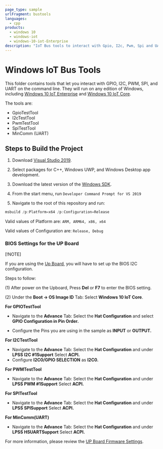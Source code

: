 ```yaml
---
page_type: sample
urlFragment: bustools
languages:
  - cpp
products:
  - windows 10
  - windows-iot
  - windows-10-iot-Enterprise
description: "IoT Bus tools to interact with Gpio, I2c, Pwm, Spi and UART."
---
```


# Windows IoT Bus Tools

This folder contains tools that let you interact with GPIO, I2C, PWM, SPI, and UART on the command line. They will run on any edition of Windows, including [Windows 10 IoT Enterprise](https://docs.microsoft.com/windows/iot/iot-enterprise/getting_started) and [Windows 10 IoT Core](https://docs.microsoft.com/windows/iot-core/windows-iot-core).

The tools are:
- GpioTestTool
- I2cTestTool
- PwmTestTool
- SpiTestTool
- MinComm (UART)

## Steps to Build the Project
1. Download [Visual Studio 2019](https://www.visualstudio.com/downloads/).

1. Select packages for C++, Windows UWP, and Windows Desktop app development.

1. Download the latest version of the [Windows SDK](https://developer.microsoft.com/en-us/windows/downloads/windows-10-sdk).

1. From the start menu, run `Developer Command Prompt for VS 2019`

1. Navigate to the root of this repository and run:

```powershell
msbuild /p:Platform=x64 /p:Configuration=Release
```

Valid values of Platform are: `ARM, ARM64, x86, x64`

Valid values of Configuration are: `Release, Debug`

### BIOS Settings for the UP Board

[!NOTE]

If you are using the [Up Board](https://up-board.org/up/specifications/), you will have to set up the BIOS I2C configuration.

Steps to follow:
 
(1)	After power on the Upboard, Press **Del** or **F7** to enter the BIOS setting.
 
(2)	Under the **Boot -> OS Image ID** Tab:
    Select **Windows 10 IoT Core**.

**For GPIOTestTool**
 
* Navigate to the **Advance** Tab: Select the **Hat Configuration** and select **GPIO Configuration in Pin Order.**

* Configure the Pins you are using in the sample as **INPUT** or **OUTPUT.**

**For I2CTestTool**
 
* Navigate to the **Advance** Tab: Select the **Hat Configuration** and under **LPSS I2C #1Support** Select **ACPI.**
* Configure **I2C0/GPIO SELECTION** as **I2C0.**

**For PWMTestTool**

* Navigate to the **Advance** Tab: Select the **Hat Configuration** and under **LPSS PWM #1Support** Select **ACPI.**

**For SPITestTool**

* Navigate to the **Advance** Tab: Select the **Hat Configuration** and under **LPSS SPISupport** Select **ACPI.**

**For MinComm(UART)**

* Navigate to the **Advance** Tab: Select the **Hat Configuration** and under **LPSS HSUARTSupport** Select **ACPI.**

For more information, please review the [UP Board Firmware Settings](https://www.annabooks.com/Articles/Articles_IoT10/Windows-10-IoT-UP-Board-BIOS-RHPROXY-Rev1.3.pdf).
